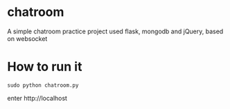 # chatroom
A simple chatroom practice project used flask, mongodb and jQuery, based on websocket

# How to run it
```
sudo python chatroom.py
```
enter http://localhost
